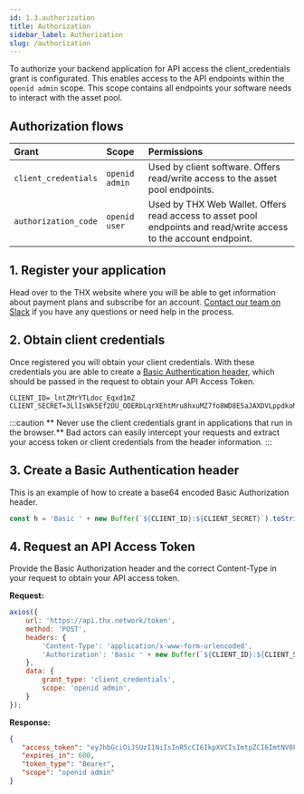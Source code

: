 ```yaml
---
id: 1.3.authorization
title: Authorization
sidebar_label: Authorization
slug: /authorization
---
```


To authorize your backend application for API access the client_credentials grant is configurated. This enables access to the API endpoints within the `openid admin` scope. This scope contains all endpoints your software needs to interact with the asset pool.


## Authorization flows

| Grant | Scope | Permissions | 
|:-|:-|:-|
|`client_credentials`|`openid` `admin`|Used by client software. Offers read/write access to the asset pool endpoints.|
|`authorization_code`|`openid` `user`|Used by THX Web Wallet. Offers read access to asset pool endpoints and read/write access to the account endpoint.|


## 1. Register your application

Head over to the THX website where you will be able to get information about payment plans and subscribe for an account. [Contact our team on Slack](https://thx.page.link/slack) if you have any questions or need help in the process.

## 2. Obtain client credentials

Once registered you will obtain your client credentials. With these credentials you are able to create a [Basic Authentication header](https://developer.mozilla.org/en-US/docs/Web/HTTP/Headers/Authorization#directives), which should be passed in the request to obtain your API Access Token.

```
CLIENT_ID=_lntZMrYTLdoc_Eqxd1mZ
CLIENT_SECRET=3LlIsWk5Ef2DU_OOERbLqrXEhtMru8hxuMZ7fo8WD8E5aJAXDVLppdkoMMgxcPbktzlgps5fe_SyjQH8CWv6XQ
```

:::caution
** Never use the client credentials grant in applications that run in the browser.**  Bad actors can easily intercept your requests and extract your access token or client credentials from the header information.
:::

## 3. Create a Basic Authentication header

This is an example of how to create a base64 encoded Basic Authorization header.

```javascript
const h = 'Basic ' + new Buffer(`${CLIENT_ID}:${CLIENT_SECRET}`).toString('base64');
```

## 4. Request an API Access Token 

Provide the Basic Authorization header and the correct Content-Type in your request to obtain your API access token. 

**Request:**
```javascript
axios({
    url: 'https://api.thx.network/token', 
    method: 'POST',
    headers: {
        'Content-Type': 'application/x-www-form-urlencoded',
        'Authorization': 'Basic ' + new Buffer(`${CLIENT_ID}:${CLIENT_SECRET}`).toString('base64'),
    },
    data: {
        grant_type: 'client_credentials',
        scope: 'openid admin',
    }
});
```

**Response:**
```json
{
   "access_token": "eyJhbGciOiJSUzI1NiIsInR5cCI6IkpXVCIsImtpZCI6ImtNV0FGWDdIenh2ek52R3JXNkpQZUJhUXdvY21LRzZnSUNzWUd1dUMtTjQifQ.eyJqdGkiOiJ6WW5vTjI0VUZ1Z1NRRDNfRVp0OVciLCJpYXQiOjE2MTQ2NzYyNjIsImV4cCI6MTYxNDY3Njg2Miwic2NvcGUiOiJvcGVuaWQgYWRtaW4iLCJpc3MiOiJodHRwOi8vbG9jYWxob3N0OjMwMDAiLCJhdWQiOiJfbG50Wk1yWVRMZG9jX0VxeGQxbVoifQ.FubTCity_twCn2vrSKrzTyRscWNxEh4iV62i_yFHMTNOXkX5tX1ZH4syDqd7jEWfGP8Rzcc4DoIqDu-5IZQ6Pyrf-78LxRmfy_h0eNml7x-0X18lo6by20dfR9u7I2vdkb9c8YyNkFpK_ywJJwufoEfOhm1PPRCUcjAV1MX_nLbK4kgAp1NIeYqDENyb7LM3taC1HLdrzRYZhekD1W48895SJWSW12Ljm_seDXRQa1e_5neIjmC22JT98q26fPBRRxi1ZUyj0qks68grlD1k4hadosODwqQjFMTupg5KCqVt5T4WzrboY-jdgl-hURS3W3W8sHRyUWA0mB6M3LH7Rg",
   "expires_in": 600,
   "token_type": "Bearer",
   "scope": "openid admin"
}
```
